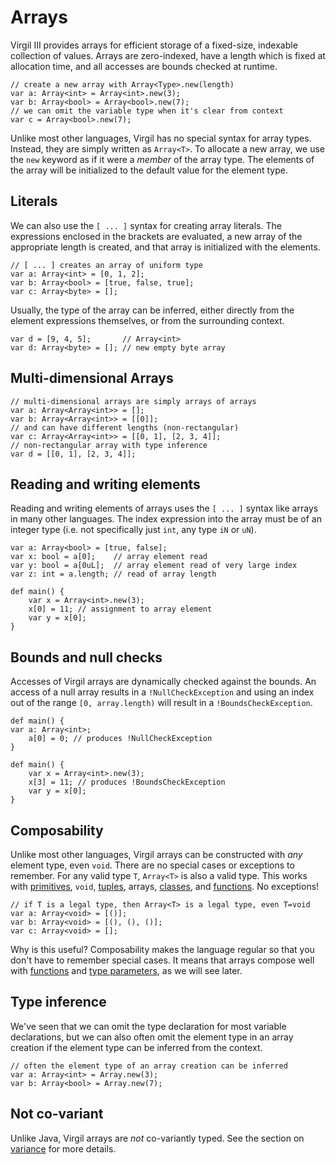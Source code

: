 # Arrays #

Virgil III provides arrays for efficient storage of a fixed-size, indexable collection of values. Arrays are zero-indexed, have a length which is fixed at allocation time, and all accesses are bounds checked at runtime.

```
// create a new array with Array<Type>.new(length)
var a: Array<int> = Array<int>.new(3);
var b: Array<bool> = Array<bool>.new(7);
// we can omit the variable type when it's clear from context
var c = Array<bool>.new(7);
```

Unlike most other languages, Virgil has no special syntax for array types. Instead, they are simply written as `Array<T>`. To allocate a new array, we use the `new` keyword as if it were a _member_ of the array type. The elements of the array will be initialized to the default value for the element type.

## Literals ##

We can also use the `[ ... ]` syntax for creating array literals. The expressions enclosed in the brackets are evaluated, a new array of the appropriate length is created, and that array is initialized with the elements.

```
// [ ... ] creates an array of uniform type
var a: Array<int> = [0, 1, 2];
var b: Array<bool> = [true, false, true];
var c: Array<byte> = [];
```

Usually, the type of the array can be inferred, either directly from the element expressions themselves, or from the surrounding context.

```
var d = [9, 4, 5];       // Array<int>
var d: Array<byte> = []; // new empty byte array
```

## Multi-dimensional Arrays ##

```
// multi-dimensional arrays are simply arrays of arrays
var a: Array<Array<int>> = [];
var b: Array<Array<int>> = [[0]];
// and can have different lengths (non-rectangular)
var c: Array<Array<int>> = [[0, 1], [2, 3, 4]];
// non-rectangular array with type inference
var d = [[0, 1], [2, 3, 4]];
```

## Reading and writing elements ##

Reading and writing elements of arrays uses the `[ ... ]` syntax like arrays in many other languages. The index expression into the array must be of an integer type (i.e. not specifically just `int`, any type `iN` or `uN`).

```
var a: Array<bool> = [true, false];
var x: bool = a[0];    // array element read
var y: bool = a[0uL];  // array element read of very large index
var z: int = a.length; // read of array length
```

```
def main() {
    var x = Array<int>.new(3);
    x[0] = 11; // assignment to array element
    var y = x[0];
}
```

## Bounds and null checks ##

Accesses of Virgil arrays are dynamically checked against the bounds. An access of a null array results in a `!NullCheckException` and using an index out of the range `[0, array.length)` will result in a `!BoundsCheckException`.

```
def main() {
var a: Array<int>;
    a[0] = 0; // produces !NullCheckException
}
```

```
def main() {
    var x = Array<int>.new(3);
    x[3] = 11; // produces !BoundsCheckException
    var y = x[0];
}
```

## Composability ##

Unlike most other languages, Virgil arrays can be constructed with _any_ element type, even `void`. There are no special cases or exceptions to remember. For any valid type `T`, `Array<T>` is also a valid type. This works with [primitives](Primitives.md), `void`, [tuples](Tuples.md), arrays, [classes](Classes.md), and [functions](Functions.md). No exceptions!

```
// if T is a legal type, then Array<T> is a legal type, even T=void
var a: Array<void> = [()];
var b: Array<void> = [(), (), ()];
var c: Array<void> = [];
```

Why is this useful? Composability makes the language regular so that you don't have to remember special cases. It means that arrays compose well with [functions](Functions.md) and [type parameters](Typeparams.md), as we will see later.

## Type inference ##

We've seen that we can omit the type declaration for most variable declarations, but we can also often omit the element type in an array creation if the element type can be inferred from the context.

```
// often the element type of an array creation can be inferred
var a: Array<int> = Array.new(3);
var b: Array<bool> = Array.new(7);
```

## Not co-variant ##

Unlike Java, Virgil arrays are _not_ co-variantly typed. See the section on [variance](Variance.md) for more details.